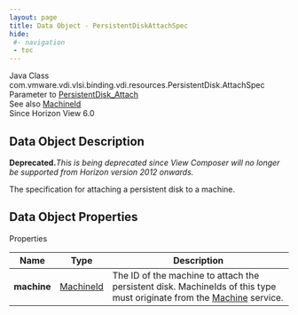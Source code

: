 ```yaml
---
layout: page
title: Data Object - PersistentDiskAttachSpec
hide:
 #- navigation
 - toc
---
```






Java Class
    com.vmware.vdi.vlsi.binding.vdi.resources.PersistentDisk.AttachSpec  
Parameter to
     [PersistentDisk_Attach](vdi.resources.PersistentDisk.md#attach)  
See also
     [MachineId](vdi.entity.MachineId.md)  
Since 
    Horizon View 6.0

## Data Object Description 

**Deprecated.**_This is being deprecated since View Composer will no longer be supported from Horizon version 2012 onwards._

The specification for attaching a persistent disk to a machine. 

## Data Object Properties

Properties

Name |  Type |  Description   
---|---|---  
**machine**| [MachineId](vdi.entity.MachineId.md)|  The ID of the machine to attach the persistent disk. MachineIds of this type must originate from the [Machine](vdi.resources.Machine.md) service.   
  
  

  

